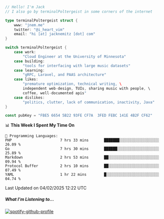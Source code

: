 ```go
// Hello! I'm Jack
// I also go by terminalPoltergeist in some corners of the internet

type terminalPoltergeist struct {
    www: "jnem.me"
    twitter: "@i_heart_vim"
    email: "hi [at] jacknemitz [dot] com"
}

switch terminalPoltergeist {
    case work:
        "Cloud Engineer at the University of Minnesota"
    case building:
        "tools for interfacing with large music datasets"
    case learning:
        "gRPC, Laravel, and PAAS architecture"
    case likes:
        "premature optimization, technical writing, \
        independent web-design, TUIs, sharing music with people, \
        coffee, well-documented apis"
    case dislikes:
        "politics, clutter, lack of communication, inactivity, Java"
}

const pubKey = "FBE5 6654 5B22 93FE CF7A  3FED FEBC 141E 4B2F CF62"
```

<!--START_SECTION:waka-->
📊 **This Week I Spent My Time On** 

```text
💬 Programming Languages: 
PHP                      7 hrs 33 mins       ███████░░░░░░░░░░░░░░░░░░   26.09 % 
Go                       7 hrs 30 mins       ██████░░░░░░░░░░░░░░░░░░░   25.89 % 
Markdown                 2 hrs 53 mins       ██░░░░░░░░░░░░░░░░░░░░░░░   09.94 % 
Protocol Buffer          2 hrs 10 mins       ██░░░░░░░░░░░░░░░░░░░░░░░   07.49 % 
YAML                     1 hr 22 mins        █░░░░░░░░░░░░░░░░░░░░░░░░   04.74 % 
```


 Last Updated on 04/02/2025 12:22 UTC
<!--END_SECTION:waka-->

##### What I'm Listening to...

[![spotify-github-profile](https://jnem.me/listening-item?maxAge=2592000)](https://jnem.me/listening)
